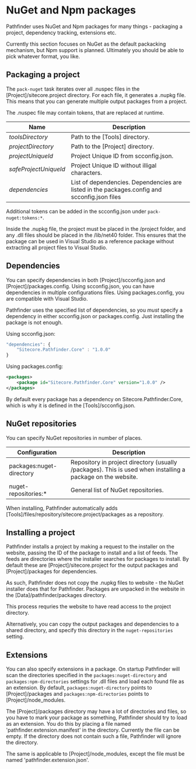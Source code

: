 # NuGet and Npm packages

Pathfinder uses NuGet and Npm packages for many things - packaging a project, dependency tracking, 
extensions etc.

Currently this section focuses on NuGet as the default packacking mechanism, but Npm support is planned.
Ultimately you should be able to pick whatever format, you like.

## Packaging a project
The `pack-nuget` task iterates over all .nuspec files in the [Project]/sitecore.project directory. For each
file, it generates a .nupkg file. This means that you can generate multiple output packages from a project.

The .nuspec file may contain tokens, that are replaced at runtime.

|Name|Description| 
|----|-----------| 
|$toolsDirectory$|Path to the [Tools] directory. | 
|$projectDirectory$|Path to the [Project] directory. | 
|$projectUniqueId$|Project Unique ID from scconfig.json. | 
|$safeProjectUniqueId$|Project Unique ID without illigal characters. | 
|$dependencies$|List of dependencies. Dependencies are listed in the packages.config and scconfig.json files| 

Additional tokens can be added in the scconfig.json under `pack-nuget:tokens:*`.

Inside the .nupkg file, the project must be placed in the /project folder, and any .dll files should be placed 
in the /lib/net40 folder. This ensures that the package can be used in Visual Studio as a reference package
without extracting all project files to Visual Studio.

## Dependencies
You can specify dependencies in both [Project]/scconfig.json and [Project]/packages.config.
Using scconfig.json, you can have dependencies in multiple configurations files. Using packages.config,
you are compatible with Visual Studio.

Pathfinder uses the specified list of dependencies, so you *must* specify a dependency in either
scconfig.json or packages.config. Just installing the package is not enough.

Using scconfig.json:
```js
"dependencies": {
    "Sitecore.Pathfinder.Core" : "1.0.0"
}
```

Using packages.config:
```xml
<packages>
    <package id="Sitecore.Pathfinder.Core" version="1.0.0" />
</packages>
```

By default every package has a dependency on Sitecore.Pathfinder.Core, which is why it is defined in the
[Tools]/scconfig.json.

## NuGet repositories

You can specify NuGet repositories in number of places.

| Configuration            | Description | 
| ------------------------ | ----------- | 
| packages:nuget-directory | Repository in project directory (usually /packages). This is used when installing a package on the website. | 
| nuget-repositories:*     | General list of NuGet repositories. | 

When installing, Pathfinder automatically adds [Tools]/files/repository/sitecore.project/packages as a repository.

## Installing a project

Pathfinder installs a project by making a request to the installer on the website, passing
the ID of the package to install and a list of feeds. The feeds are directories where the installer searches
for packages to install. By default these are [Project]/sitecore.project for the output packages and
[Project]/packages for dependencies.

As such, Pathfinder does not copy the .nupkg files to website - the NuGet installer does that for Pathfinder.
Packages are unpacked in the website in the [Data]/pathfinder/packages directory.

This process requries the website to have read access to the project directory.

Alternatively, you can copy the output packages and dependencies to a shared directory, and specify this 
directory in the `nuget-repositories` setting.

## Extensions

You can also specify extensions in a package. On startup Pathfinder will scan the directories specified 
in the `packages:nuget-directory` and `packages:npm-directories` settings for .dll files and load
each found file as an extension. By default, `packages:nuget-directory` points to [Project]/packages
and `packages:npm-directories` points to [Project]/node_modules.

The [Project]/packages directory may have a lot of directories and files, so you have to mark your
package as something, Pathfinder should try to load as an extension. You do this by placing a file named
'pathfinder.extension.manifest' in the directory. Currently the file can be empty. If the directory does 
not contain such a file, Pathfinder will ignore the directory.

The same is applicable to [Project]/node_modules, except the file must be named 'pathfinder.extension.json'.

